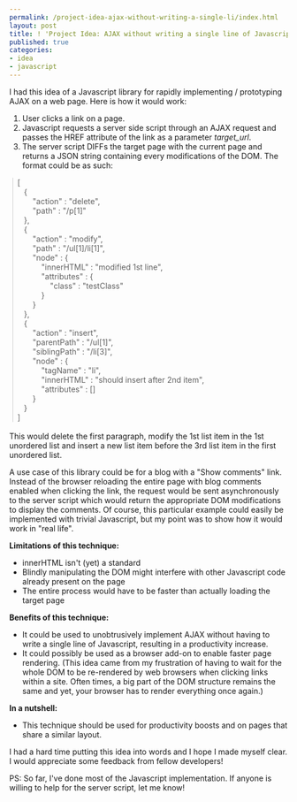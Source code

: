 ```yaml
---
permalink: /project-idea-ajax-without-writing-a-single-li/index.html
layout: post
title: ! 'Project Idea: AJAX without writing a single line of Javascript'
published: true
categories:
- idea
- javascript
---
```

I had this idea of a Javascript library for rapidly implementing / prototyping AJAX on a web page. Here is how it would work:<br /><ol><li>User clicks a link on a page.</li><li>Javascript requests a server side script through an AJAX request and passes the HREF attribute of the link as a parameter <i>target_url</i>. </li> <li>The server script DIFFs the target page with the current page and returns a JSON string containing every modifications of the DOM. The format could be as such:</li></ol><blockquote class="gmail_quote" style="margin: 0pt 0pt 0pt 0.8ex; border-left: 1px solid rgb(204, 204, 204); padding-left: 1ex;"> [<br />    {<br />        &quot;action&quot; : &quot;delete&quot;,<br />        &quot;path&quot; : &quot;/p[1]&quot;<br />    },<br />    {<br />        &quot;action&quot; : &quot;modify&quot;,<br />        &quot;path&quot; : &quot;/ul[1]/li[1]&quot;,<br />        &quot;node&quot; : {<br />            &quot;innerHTML&quot; : &quot;modified 1st line&quot;,<br />            &quot;attributes&quot; : {<br />                &quot;class&quot; : &quot;testClass&quot;<br />            }<br />        }<br />    },<br />    {<br />        &quot;action&quot; : &quot;insert&quot;,<br />        &quot;parentPath&quot; : &quot;/ul[1]&quot;,<br />        &quot;siblingPath&quot; : &quot;/li[3]&quot;, <br />        &quot;node&quot; : {<br />            &quot;tagName&quot; : &quot;li&quot;,<br />            &quot;innerHTML&quot; : &quot;should insert after 2nd item&quot;,<br />            &quot;attributes&quot; : []<br />        }<br />    }<br /> ]<br /></blockquote><br /> This would delete the first paragraph, modify the 1st list item in the 1st unordered list and insert a new list item before the 3rd list item in the first unordered list.<p />A use case of this library could be for a blog with a &quot;Show comments&quot; link. Instead of the browser reloading the entire page with blog comments enabled when clicking the link, the request would be sent asynchronously to the server script which would return the appropriate DOM modifications to display the comments. Of course, this particular example could easily be implemented with trivial Javascript, but my point was to show how it would work in &quot;real life&quot;.<p /><b>Limitations of this technique:</b><br /><ul><li>innerHTML isn&#39;t (yet) a standard</li><li>Blindly manipulating the DOM might interfere with other Javascript code already present on the page</li> <li>The entire process would have to be faster than actually loading the target page<br /></li></ul><b>Benefits of this technique:</b><br /><ul><li>It could be used to unobtrusively implement AJAX without having to write a single line of Javascript, resulting in a productivity increase.</li> <li>It could possibly be used as a browser add-on to enable faster page rendering. (This idea came from my frustration of having to wait for the whole DOM to be re-rendered by web browsers when clicking links within a site. Often times, a big part of the DOM structure remains the same and yet, your browser has to render everything once again.)</li></ul><b>In a nutshell:</b><br /><ul><li>This technique should be used for productivity boosts and on pages that share a similar layout.<br /></li></ul>I had a hard time putting this idea into words and I hope I made myself clear. I would appreciate some feedback from fellow developers!<p /> PS: So far, I&#39;ve done most of the Javascript implementation. If anyone is willing to help for the server script, let me know!
